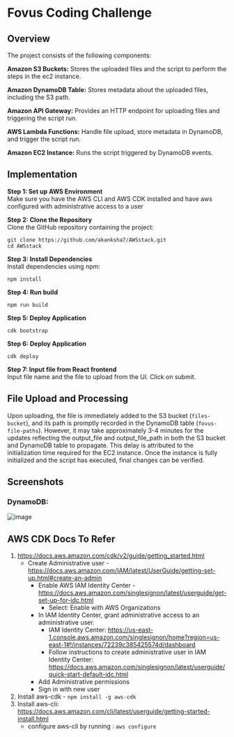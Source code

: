 # Fovus Coding Challenge

## Overview

The project consists of the following components:

**Amazon S3 Buckets:** Stores the uploaded files and the script to perform the steps in the ec2 instance.

**Amazon DynamoDB Table:** Stores metadata about the uploaded files, including the S3 path.

**Amazon API Gateway:** Provides an HTTP endpoint for uploading files and triggering the script run.

**AWS Lambda Functions:** Handle file upload, store metadata in DynamoDB, and trigger the script run.

**Amazon EC2 Instance:** Runs the script triggered by DynamoDB events.

## Implementation

**Step 1: Set up AWS Environment**  
Make sure you have the AWS CLI and AWS CDK installed and have aws configured with administrative access to a user

**Step 2: Clone the Repository**  
Clone the GitHub repository containing the project:

```
git clone https://github.com/akanksha7/AWSstack.git
cd AWSstack
```

**Step 3: Install Dependencies**  
Install dependencies using npm:
```
npm install
```
**Step 4: Run build**
```
npm run build
```
**Step 5: Deploy Application**
```
cdk bootstrap
```

**Step 6: Deploy Application**
```
cdk deploy
```
**Step 7: Input file from React frontend**  
Input file name and the file to upload from the UI. Click on submit.

## File Upload and Processing

Upon uploading, the file is immediately added to the S3 bucket (`files-bucket`), and its path is promptly recorded in the DynamoDB table (`fovus-file-paths`). However, it may take approximately 3-4 minutes for the updates reflecting the output_file and output_file_path in both the S3 bucket and DynamoDB table to propagate. This delay is attributed to the initialization time required for the EC2 instance. Once the instance is fully initialized and the script has executed, final changes can be verified.



## Screenshots

### DynamoDB:
![image](https://github.com/akanksha7/AWSstack/assets/18654204/d00f7675-1555-4844-adb0-6f923790efcf)


## AWS CDK Docs To Refer

1. https://docs.aws.amazon.com/cdk/v2/guide/getting_started.html
    - Create Administrative user - https://docs.aws.amazon.com/IAM/latest/UserGuide/getting-set-up.html#create-an-admin
        - Enable AWS IAM Identity Center - https://docs.aws.amazon.com/singlesignon/latest/userguide/get-set-up-for-idc.html
            - Select: Enable with AWS Organizations
        - In IAM Identity Center, grant administrative access to an administrative user.
            - IAM Identity Center: https://us-east-1.console.aws.amazon.com/singlesignon/home?region=us-east-1#!/instances/72239c385425574d/dashboard
            - Follow instructions to create administrative user in IAM Identity Center: https://docs.aws.amazon.com/singlesignon/latest/userguide/quick-start-default-idc.html
        - Add Administrative permissions
        - Sign in with new user
3. Install aws-cdk - `npm install -g aws-cdk`
4. Install aws-cli: https://docs.aws.amazon.com/cli/latest/userguide/getting-started-install.html
    - configure aws-cli by running : `aws configure`
